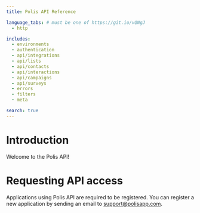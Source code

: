 ```yaml
---
title: Polis API Reference

language_tabs: # must be one of https://git.io/vQNgJ
  - http

includes:
  - environments
  - authentication
  - api/integrations
  - api/lists
  - api/contacts
  - api/interactions
  - api/campaigns
  - api/surveys
  - errors
  - filters
  - meta

search: true
---
```


# Introduction

Welcome to the Polis API!

# Requesting API access

Applications using Polis API are required to be registered. You can register a new application by sending an email to <support@polisapp.com>.
